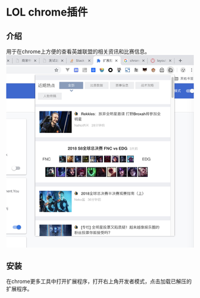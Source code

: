 # LOL chrome插件


## 介绍
用于在chrome上方便的查看英雄联盟的相关资讯和比赛信息。
![](images/ScreenShot.jpg)

## 安装
在chrome更多工具中打开扩展程序，打开右上角开发者模式，点击加载已解压的扩展程序。



